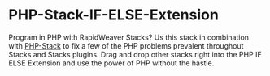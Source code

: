 # PHP-Stack-IF-ELSE-Extension
Program in PHP with RapidWeaver Stacks? Us this stack in combination with [PHP-Stack](https://github.com/iSkore/PHP-Stack) to fix a few of the PHP problems prevalent throughout Stacks and Stacks plugins. Drag and drop other stacks right into the PHP IF ELSE Extension and use the power of PHP without the hastle.

